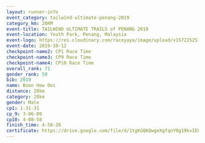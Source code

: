 ```yaml
---
layout: runner-info 
event_category: tailwind-ultimate-penang-2019 
category_km: 20KM 
event-title: TAILWIND ULTIMATE TRAILS of PENANG 2019 
event-location: Youth Park, Penang, Malaysia 
event-logo: https://res.cloudinary.com/raceyaya/image/upload/v1572252513/logo/utop-2019_h9tzys.jpg 
event-date: 2019-10-12 
checkpoint-name2: CP1 Race Time 
checkpoint-name3: CP9 Race Time 
checkpoint-name4: CP10 Race Time 
overall_rank: 71
gender_rank: 50
bib: 2019
name: Boon How Ooi
distance: 20km
category: 20km
gender: Male
cp1: 1-31-31
cp_9: 3-06-09
cp10: 4-08-58
finish_time: 4-58-26
certificate: https://drive.google.com/file/d/1tgKGQ6QwgeXgfqnY9g19kvIE89ySwxhR/view?usp=sharing
---
```

